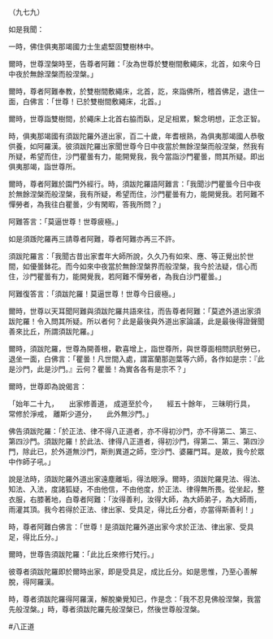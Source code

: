 （九七九）

如是我聞：

一時，佛住俱夷那竭國力士生處堅固雙樹林中。

爾時，世尊涅槃時至，告尊者阿難：「汝為世尊於雙樹間敷繩床，北首，如來今日中夜於無餘涅槃而般涅槃。」

爾時，尊者阿難奉教，於雙樹間敷繩床，北首，訖，來詣佛所，稽首佛足，退住一面，白佛言：「世尊！已於雙樹間敷繩床，北首。」

爾時，世尊詣雙樹間，於繩床上北首右脇而臥，足足相累，繫念明想，正念正智。

時，俱夷那竭國有須跋陀羅外道出家，百二十歲，年耆根熟，為俱夷那竭國人恭敬供養，如阿羅漢。彼須跋陀羅出家聞世尊今日中夜當於無餘涅槃而般涅槃，然我有所疑，希望而住，沙門瞿曇有力，能開覺我，我今當詣沙門瞿曇，問其所疑。即出俱夷那竭，詣世尊所。

爾時，尊者阿難於園門外經行。時，須跋陀羅語阿難言：「我聞沙門瞿曇今日中夜於無餘涅槃而般涅槃，我有所疑，希望而住，沙門瞿曇有力，能開覺我。若阿難不憚勞者，為我往白瞿曇，少有閑暇，答我所問？」

阿難答言：「莫逼世尊！世尊疲極。」

如是須䟦陀羅再三請尊者阿難，尊者阿難亦再三不許。

須跋陀羅言：「我聞古昔出家耆年大師所說，久久乃有如來、應、等正覺出於世間，如優曇鉢花。而今如來中夜當於無餘涅槃界而般涅槃，我今於法疑，信心而住，沙門瞿曇有力，能開覺我，若阿難不憚勞者，為我白沙門瞿曇。」

阿難復答言：「須跋陀羅！莫逼世尊！世尊今日疲極。」

爾時，世尊以天耳聞阿難與須跋陀羅共語來往，而告尊者阿難：「莫遮外道出家須跋陀羅！令入問其所疑。所以者何？此是最後與外道出家論議，此是最後得證聲聞善來比丘，所謂須跋陀羅。」

爾時，須跋陀羅，世尊為開善根，歡喜增上，詣世尊所，與世尊面相問訊慰勞已，退坐一面，白佛言：「瞿曇！凡世間入處，謂富蘭那迦葉等六師，各作如是宗：『此是沙門，此是沙門。』云何？瞿曇！為實各各有是宗不？」

爾時，世尊即為說偈言：

「始年二十九，　　出家修善道，
成道至於今，　　經五十餘年，
三昧明行具，　　常修於淨戒，
離斯少道分，　　此外無沙門。」

佛告須跋陀羅：「於正法、律不得八正道者，亦不得初沙門，亦不得第二、第三、第四沙門。須跋陀羅！於此法、律得八正道者，得初沙門，得第二、第三、第四沙門，除此已，於外道無沙門，斯則異道之師，空沙門、婆羅門耳。是故，我今於眾中作師子吼。」

說是法時，須跋陀羅外道出家遠塵離垢，得法眼淨。爾時，須跋陀羅見法、得法、知法、入法，度諸狐疑，不由他信，不由他度，於正法、律得無所畏。從坐起，整衣服，右膝著地，白尊者阿難：「汝得善利，汝得大師，為大師弟子，為大師雨，雨灌其頂。我今若得於正法、律出家、受具足，得比丘分者，亦當得斯善利！」

時，尊者阿難白佛言：「世尊！是須跋陀羅外道出家今求於正法、律出家、受具足，得比丘分。」

爾時，世尊告須跋陀羅：「此比丘來修行梵行。」

彼尊者須跋陀羅即於爾時出家，即是受具足，成比丘分。如是思惟，乃至心善解脫，得阿羅漢。

時，尊者須跋陀羅得阿羅漢，解脫樂覺知已，作是念：「我不忍見佛般涅槃，我當先般涅槃。」時，尊者須跋陀羅先般涅槃已，然後世尊般涅槃。





#八正道
